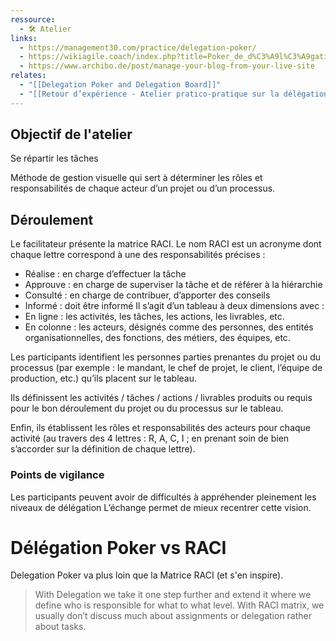 ```yaml
---
ressource:
  - 🛠️ Atelier
links:
  - https://management30.com/practice/delegation-poker/
  - https://wikiagile.coach/index.php?title=Poker_de_d%C3%A9l%C3%A9gation_(description)
  - https://www.archibo.de/post/manage-your-blog-from-your-live-site
relates:
  - "[[Delegation Poker and Delegation Board]]"
  - "[[Retour d’expérience - Atelier pratico-pratique sur la délégation]]"
---
```

## Objectif de l'atelier

Se répartir les tâches

Méthode de gestion visuelle qui sert à déterminer les rôles et responsabilités de chaque acteur d’un projet ou d’un processus.

## Déroulement

Le facilitateur présente la matrice RACI. Le nom RACI est un acronyme dont chaque lettre correspond à une des responsabilités précises : 
- Réalise : en charge d’effectuer la tâche 
- Approuve : en charge de superviser la tâche et de référer à la hiérarchie 
- Consulté : en charge de contribuer, d’apporter des conseils 
- Informé : doit être informé
Il s’agit d’un tableau à deux dimensions avec : 
- En ligne : les activités, les tâches, les actions, les livrables, etc. 
- En colonne : les acteurs, désignés comme des personnes, des entités organisationnelles, des fonctions, des métiers, des équipes, etc.

Les participants identifient les personnes parties prenantes du projet ou du processus (par exemple : le mandant, le chef de projet, le client, l’équipe de production, etc.) qu’ils placent sur le tableau.

Ils définissent les activités / tâches / actions / livrables produits ou requis pour le bon déroulement du projet ou du processus sur le tableau.

Enfin, ils établissent les rôles et responsabilités des acteurs pour chaque activité (au travers des 4 lettres : R, A, C, I ; en prenant soin de bien s’accorder sur la définition de chaque lettre).

### Points de vigilance

Les participants peuvent avoir de difficultés à appréhender pleinement les niveaux de délégation L’échange permet de mieux recentrer cette vision.


# Délégation Poker vs RACI

Delegation Poker va plus loin que la Matrice RACI (et s'en inspire).

> With Delegation we take it one step further and extend it where we define who is responsible for what to what level.
> With RACI matrix, we usually don’t discuss much about assignments or delegation rather about tasks.